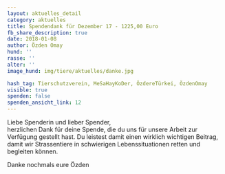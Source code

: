 ```yaml
---
layout: aktuelles_detail
category: aktuelles
title: Spendendank für Dezember 17 - 1225,00 Euro
fb_share_description: true
date: 2018-01-08
author: Özden Omay
hund: ''
rasse: ''
alter: ''
image_hund: img/tiere/aktuelles/danke.jpg

hash_tag: Tierschutzverein, MeSaHayKoDer, ÖzdereTürkei, ÖzdenOmay
visible: true
spenden: false
spenden_ansicht_link: 12
---
```


Liebe Spenderin und lieber Spender,  
herzlichen Dank für deine Spende, die du uns für unsere Arbeit zur Verfügung gestellt hast. Du leistest damit einen wirklich wichtigen Beitrag, damit wir Strassentiere in schwierigen Lebenssituationen retten und begleiten können.

Danke nochmals
eure Özden


